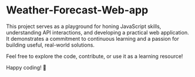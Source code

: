 # Weather-Forecast-Web-app
This project serves as a playground for honing JavaScript skills, understanding API interactions, and developing a practical web application. It demonstrates a commitment to continuous learning and a passion for building useful, real-world solutions.

Feel free to explore the code, contribute, or use it as a learning resource!

Happy coding! 🚀
